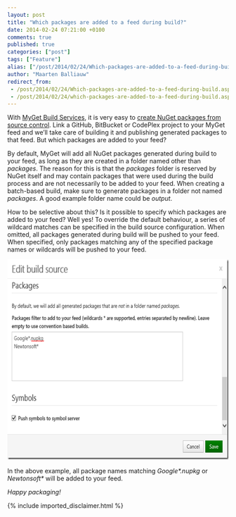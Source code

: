 ```yaml
---
layout: post
title: "Which packages are added to a feed during build?"
date: 2014-02-24 07:21:00 +0100
comments: true
published: true
categories: ["post"]
tags: ["Feature"]
alias: ["/post/2014/02/24/Which-packages-are-added-to-a-feed-during-build.aspx", "/post/2014/02/24/which-packages-are-added-to-a-feed-during-build.aspx"]
author: "Maarten Balliauw"
redirect_from:
 - /post/2014/02/24/Which-packages-are-added-to-a-feed-during-build.aspx.html
 - /post/2014/02/24/which-packages-are-added-to-a-feed-during-build.aspx.html
---
```


<p>With <a href="http://www.myget.org">MyGet Build Services</a>, it is very easy to <a href="http://docs.myget.org/docs/reference/build-services">create NuGet packages from source control</a>. Link a GitHub, BitBucket or CodePlex project to your MyGet feed and we’ll take care of building it and publishing generated packages to that feed. But which packages are added to your feed? <p>By default, MyGet will add all NuGet packages generated during build to your feed, as long as they are created in a folder named other than <em>packages</em>. The reason for this is that the <em>packages</em> folder is reserved by NuGet itself and may contain packages that were used during the build process and are not necessarily to be added to your feed. When creating a batch-based build, make sure to generate packages in a folder not named <em>packages</em>. A good example folder name could be <em>output</em>. <p>How to be selective about this? Is it possible to specify which packages are added to your feed? Well yes! To override the default behaviour, a series of wildcard matches can be specified in the build source configuration. When omitted, all packages generated during build will be pushed to your feed. When specified, only packages matching any of the specified package names or wildcards will be pushed to your feed. <p><a href="/images/image_85.png"><img width="644" height="455" title="image" style="border: 0px currentColor; padding-top: 0px; padding-right: 0px; padding-left: 0px; display: inline; background-image: none;" alt="image" src="/images/image_thumb_83.png" border="0"></a> <p>In the above example, all package names matching <em>Google*.nupkg</em> or <em>Newtonsoft*</em> will be added to your feed. <p><em>Happy packaging!</em></p>

{% include imported_disclaimer.html %}

